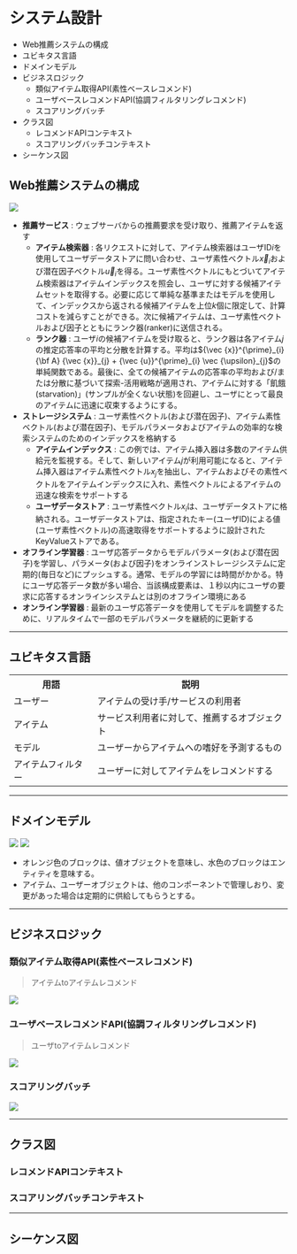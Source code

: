 # システム設計

<!-- MarkdownTOC -->

- Web推薦システムの構成
- ユビキタス言語
- ドメインモデル
- ビジネスロジック
    - 類似アイテム取得API\(素性ベースレコメンド\)
    - ユーザベースレコメンドAPI\(協調フィルタリングレコメンド\)
    - スコアリングバッチ
- クラス図
    - レコメンドAPIコンテキスト
    - スコアリングバッチコンテキスト
- シーケンス図

<!-- /MarkdownTOC -->


## Web推薦システムの構成

<img src="./imgs/一般的なウェブ推薦システムの構成.png">

 - <strong>推薦サービス</strong> : ウェブサーバからの推薦要求を受け取り、推薦アイテムを返す
    - <strong>アイテム検索器</strong> : 各リクエストに対して、アイテム検索器はユーザID$i$を使用してユーザデータストアに問い合わせ、ユーザ素性ベクトル$\vec {x}_{i}$および潜在因子ベクトル$\vec {u}_{i}$を得る。ユーザ素性ベクトルにもとづいてアイテム検索器はアイテムインデックスを照会し、ユーザに対する候補アイテムセットを取得する。必要に応じて単純な基準またはモデルを使用して、インデックスから返される候補アイテムを上位$k$個に限定して、計算コストを減らすことができる。次に候補アイテムは、ユーザ素性ベクトルおよび因子とともにランク器(ranker)に送信される。
    - <strong>ランク器</strong> : ユーザ$i$の候補アイテムを受け取ると、ランク器は各アイテム$j$の推定応答率の平均と分散を計算する。平均は${\vec {x}}^{\prime}_{i} {\bf A} {\vec {x}}_{j} + {\vec {u}}^{\prime}_{i} \vec {\upsilon}_{j}$の単純関数である。最後に、全ての候補アイテムの応答率の平均および/または分散に基づいて探索-活用戦略が適用され、アイテムに対する「飢餓(starvation)」(サンプルが全くない状態)を回避し、ユーザにとって最良のアイテムに迅速に収束するようにする。
 - <strong>ストレージシステム</strong> : ユーザ素性ベクトル(および潜在因子)、アイテム素性ベクトル(および潜在因子)、モデルパラメータおよびアイテムの効率的な検索システムのためのインデックスを格納する
    - <strong>アイテムインデックス</strong> : この例では、アイテム挿入器は多数のアイテム供給元を監視する。そして、新しいアイテム$j$が利用可能になると、アイテム挿入器はアイテム素性ベクトル$x_{j}$を抽出し、アイテムおよびその素性ベクトルをアイテムインデックスに入れ、素性ベクトルによるアイテムの迅速な検索をサポートする
    - <strong>ユーザデータストア</strong> : ユーザ素性ベクトル$x_{i}$は、ユーザデータストアに格納される。ユーザデータストアは、指定されたキー(ユーザID)による値(ユーザ素性ベクトル)の高速取得をサポートするように設計されたKeyValueストアである。
 - <strong>オフライン学習器</strong> : ユーザ応答データからモデルパラメータ(および潜在因子)を学習し、パラメータ(および因子)をオンラインストレージシステムに定期的(毎日など)にプッシュする。通常、モデルの学習には時間がかかる。特にユーザ応答データ数が多い場合、当該構成要素は、１秒以内にユーザの要求に応答するオンラインシステムとは別のオフライン環境にある
 - <strong>オンライン学習器</strong> : 最新のユーザ応答データを使用してモデルを調整するために、リアルタイムで一部のモデルパラメータを継続的に更新する

---
## ユビキタス言語

<table>
    <tr>
        <th>用語</th>
        <th>説明</th>
    </tr>
    <tr>
        <td>ユーザー</td>
        <td>アイテムの受け手/サービスの利用者</td>
    </tr>
    <tr>
        <td>アイテム</td>
        <td>サービス利用者に対して、推薦するオブジェクト</td>
    </tr>
    <tr>
        <td>モデル</td>
        <td>ユーザーからアイテムへの嗜好を予測するもの</td>
    </tr>
    <tr>
        <td>アイテムフィルター</td>
        <td>ユーザーに対してアイテムをレコメンドする</td>
    </tr>
</table>

---
## ドメインモデル

<img src="imgs/ドメインモデル①.png">
<img src="imgs/ドメインモデル②.png">

 - オレンジ色のブロックは、値オブジェクトを意味し、水色のブロックはエンティティを意味する。
 - アイテム、ユーザーオブジェクトは、他のコンポーネントで管理しおり、変更があった場合は定期的に供給してもらうとする。

---
## ビジネスロジック
### 類似アイテム取得API(素性ベースレコメンド)
> アイテムtoアイテムレコメンド

<img src="imgs/ビジネスロジック/類似アイテム取得API.png">

### ユーザベースレコメンドAPI(協調フィルタリングレコメンド)
> ユーザtoアイテムレコメンド

<img src="imgs/ビジネスロジック/ユーザベースレコメンドAPI.png">

### スコアリングバッチ

<img src="imgs/ビジネスロジック/スコアリングバッチ.png">

----
## クラス図
### レコメンドAPIコンテキスト


### スコアリングバッチコンテキスト


---
## シーケンス図
